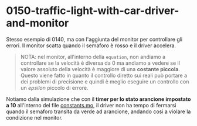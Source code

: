# 0150-traffic-light-with-car-driver-and-monitor

Stesso esempio di 0140, ma con l'aggiunta del monitor per controllare gli errori. Il monitor scatta quando il semaforo è rosso e il driver accelera.

> NOTA: nel monitor, all'interno della `equation`, non andiamo a controllare se la velocità è diversa da 0 ma andiamo a vedere se il valore assoluto della velocità è maggiore di una **costante piccola**. Questo viene fatto in quanto il controllo diretto sui reali può portare a dei problemi di precisione e quindi è meglio eseguire un controllo con un _epsilon_ piccolo di errore.

Notiamo dalla simulazione che con il **timer per lo stato arancione impostato a 10** all'interno del file [constants.mo](constants.mo), il driver non ha tempo di fermarsi quando il semaforo transita da verde ad arancione, andando così a violare la condizione nel monitor.
